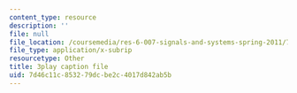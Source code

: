 ```yaml
---
content_type: resource
description: ''
file: null
file_location: /coursemedia/res-6-007-signals-and-systems-spring-2011/7d46c11c853279dcbe2c4017d842ab5b_D3bblng-Kcc.srt
file_type: application/x-subrip
resourcetype: Other
title: 3play caption file
uid: 7d46c11c-8532-79dc-be2c-4017d842ab5b
---
```

